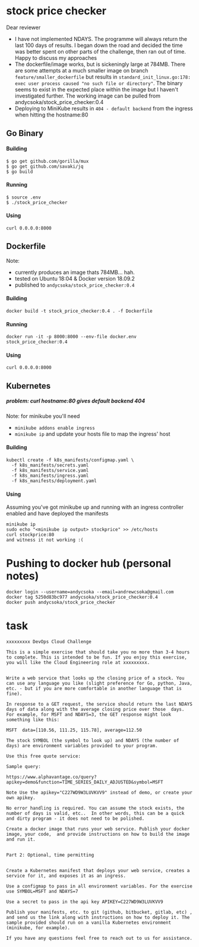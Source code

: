 # stock price checker

Dear reviewer
- I have not implemented NDAYS. The programme will always return the last 100 days of results. I began down the road and decided the time was better spent on other parts of the challenge, then ran out of time. Happy to discuss my approaches
- The dockerfile/image works, but is sickeningly large at 784MB. There are some attempts at a much smaller image on branch `feature/smaller_dockerfile` but results in `standard_init_linux.go:178: exec user process caused "no such file or directory"`. The binary seems to exist in the expected place within the image but I haven't investigated further. The working image can be pulled from andycsoka/stock_price_checker:0.4
- Deploying to MiniKube results in `404 - default backend` from the ingress when hitting the hostname:80

## Go Binary
#### Building
```
$ go get github.com/gorilla/mux
$ go get github.com/savaki/jq
$ go build
```

#### Running
```
$ source .env
$ ./stock_price_checker
```

#### Using
```
curl 0.0.0.0:8000
```

## Dockerfile

Note:
- currently produces an image thats 784MB... hah.
- tested on Ubuntu 18:04 & Docker version 18.09.2
- published to `andycsoka/stock_price_checker:0.4`

#### Building
`docker build -t stock_price_checker:0.4 . -f Dockerfile`

#### Running
`docker run -it -p 8000:8000 --env-file docker.env stock_price_checker:0.4`

#### Using
```
curl 0.0.0.0:8000
```

## Kubernetes

##### problem: curl hostname:80 gives default backend 404

Note: for minikube you'll need
- `minikube addons enable ingress`
- `minikube ip` and update your hosts file to map the ingress' host

#### Building
```
kubectl create -f k8s_manifests/configmap.yaml \
  -f k8s_manifests/secrets.yaml
  -f k8s_manifests/service.yaml
  -f k8s_manifests/ingress.yaml
  -f k8s_manifests/deployment.yaml
```

#### Using
Assuming you've got minikube up and running with an ingress controller enabled and have deployed the manifests
```
minikube ip
sudo echo "<minikube ip output> stockprice" >> /etc/hosts
curl stockprice:80
and witness it not working :(
```

# Pushing to docker hub (personal notes)
```
docker login --username=andycsoka --email=andrewcsoka@gmail.com
docker tag 5250d83bc977 andycsoka/stock_price_checker:0.4
docker push andycsoka/stock_price_checker
```

# task

```
xxxxxxxxx DevOps Cloud Challenge

This is a simple exercise that should take you no more than 3-4 hours to complete. This is intended to be fun. If you enjoy this exercise, you will like the Cloud Engineering role at xxxxxxxxx. 


Write a web service that looks up the closing price of a stock. You can use any language you like (slight preference for Go, python, Java, etc. - but if you are more comfortable in another language that is fine). 

In response to a GET request, the service should return the last NDAYS days of data along with the average closing price over those  days. For example, for MSFT and NDAYS=3, the GET response might look something like this:

MSFT  data=[110.56, 111.25, 115.78], average=112.50 

The stock SYMBOL (the symbol to look up) and NDAYS (the number of days) are environment variables provided to your program. 

Use this free quote service:

Sample query:

https://www.alphavantage.co/query?apikey=demo&function=TIME_SERIES_DAILY_ADJUSTED&symbol=MSFT 

Note Use the apikey="C227WD9W3LUVKVV9" instead of demo, or create your own apikey.

No error handling is required. You can assume the stock exists, the number of days is valid, etc..  In other words, this can be a quick and dirty program - it does not need to be polished.

Create a docker image that runs your web service. Publish your docker image, your code,  and provide instructions on how to build the image and run it.


Part 2: Optional, time permitting


Create a Kubernetes manifest that deploys your web service, creates a service for it, and exposes it as an ingress.

Use a configmap to pass in all environment variables. For the exercise use SYMBOL=MSFT and NDAYS=7

Use a secret to pass in the api key APIKEY=C227WD9W3LUVKVV9

Publish your manifests, etc. to git (github, bitbucket, gitlab, etc) , and send us the link along with instructions on how to deploy it. The sample provided should run on a vanilla Kubernetes environment (minikube, for example).

If you have any questions feel free to reach out to us for assistance. 
```
